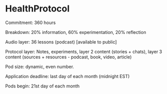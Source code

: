 # HealthProtocol
Commitment: 360 hours

Breakdown: 20% information, 60% experimentation, 20% reflection

Audio layer: 36 lessons (podcast) [available to public]

Protocol layer: Notes, experiments, layer 2 content (stories + chats), layer 3 content (sources + resources - podcast, book, video, article)

Pod size: dynamic, even number. 

Application deadline: last day of each month (midnight EST)

Pods begin: 21st day of each month
